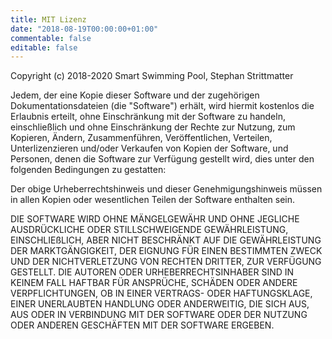 ```yaml
---
title: MIT Lizenz
date: "2018-08-19T00:00:00+01:00"
commentable: false
editable: false
---
```


Copyright (c) 2018-2020 Smart Swimming Pool, Stephan Strittmatter

Jedem, der eine Kopie dieser Software und der zugehörigen Dokumentationsdateien
(die "Software") erhält, wird hiermit kostenlos die Erlaubnis erteilt, ohne
Einschränkung mit der Software zu handeln, einschließlich und ohne Einschränkung
der Rechte zur Nutzung, zum Kopieren, Ändern, Zusammenführen, Veröffentlichen,
Verteilen, Unterlizenzieren und/oder Verkaufen von Kopien der Software, und
Personen, denen die Software zur Verfügung gestellt wird, dies unter den
folgenden Bedingungen zu gestatten:

Der obige Urheberrechtshinweis und dieser Genehmigungshinweis müssen in allen
Kopien oder wesentlichen Teilen der Software enthalten sein.

DIE SOFTWARE WIRD OHNE MÄNGELGEWÄHR UND OHNE JEGLICHE AUSDRÜCKLICHE ODER
STILLSCHWEIGENDE GEWÄHRLEISTUNG, EINSCHLIEßLICH, ABER NICHT BESCHRÄNKT AUF DIE
GEWÄHRLEISTUNG DER MARKTGÄNGIGKEIT, DER EIGNUNG FÜR EINEN BESTIMMTEN ZWECK UND
DER NICHTVERLETZUNG VON RECHTEN DRITTER, ZUR VERFÜGUNG GESTELLT. DIE AUTOREN
ODER URHEBERRECHTSINHABER SIND IN KEINEM FALL HAFTBAR FÜR ANSPRÜCHE, SCHÄDEN
ODER ANDERE VERPFLICHTUNGEN, OB IN EINER VERTRAGS- ODER HAFTUNGSKLAGE, EINER
UNERLAUBTEN HANDLUNG ODER ANDERWEITIG, DIE SICH AUS, AUS ODER IN VERBINDUNG
MIT DER SOFTWARE ODER DER NUTZUNG ODER ANDEREN GESCHÄFTEN MIT DER SOFTWARE
ERGEBEN.
